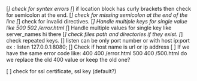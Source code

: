 [*] check for syntex errors
[*] if location block has curly brackets then check for semicolon at the end.
[*] check for missing semicolon at the end of the line
[*] check for invalid directives.
[*] Handle multiple keys for single value like 500 502 /error.html
[*] Handle multiple values for single key like server_names hi there
[*] check files path and directories if they exist.
[*] check repeated keys.
[] listen can be only port number or with host ip:port ex : listen 127.0.0.1:8080;
[] Check if host name is url or ip address
[ ] If we have the same error code like: 400 400 /error.html 500 400 /500.html do we replace the old 400 value or keep the old one?

[ ] check for ssl certificate, ssl key (default?)